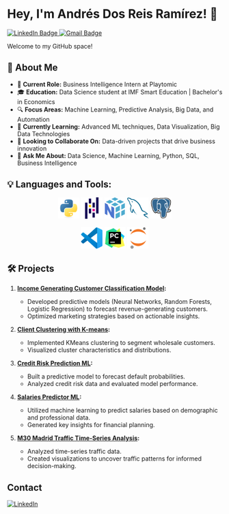  # Hey, I'm Andrés Dos Reis Ramírez! 👋

<div id="badges">
  <a href="https://www.linkedin.com/in/andresdosreis11/">
    <img src="https://img.shields.io/badge/LinkedIn-blue?style=for-the-badge&logo=linkedin&logoColor=white" alt="LinkedIn Badge"/>
  </a>
  <a href="mailto:andresdosreisramirez@gmail.com">
    <img src="https://img.shields.io/badge/Gmail-D14836?style=for-the-badge&logo=gmail&logoColor=white" alt="Gmail Badge"/>
  </a>
</div>

Welcome to my GitHub space!

## 🌟 About Me
- 💼 **Current Role:** Business Intelligence Intern at Playtomic
- 🎓 **Education:** Data Science student at IMF Smart Education | Bachelor's in Economics
- 🔍 **Focus Areas:** Machine Learning, Predictive Analysis, Big Data, and Automation
- 🌱 **Currently Learning:** Advanced ML techniques, Data Visualization, Big Data Technologies
- 👯 **Looking to Collaborate On:** Data-driven projects that drive business innovation
- 💬 **Ask Me About:** Data Science, Machine Learning, Python, SQL, Business Intelligence

## 💡 Languages and Tools:
<div align="center">
  <img src="https://raw.githubusercontent.com/devicons/devicon/master/icons/python/python-original.svg" alt="Python" width="50" height="50"/>
  <img src="https://raw.githubusercontent.com/devicons/devicon/master/icons/pandas/pandas-original.svg" alt="Pandas" width="50" height="50"/>
  <img src="https://raw.githubusercontent.com/devicons/devicon/master/icons/numpy/numpy-original.svg" alt="NumPy" width="50" height="50"/>
  <img src="https://raw.githubusercontent.com/devicons/devicon/master/icons/mysql/mysql-original.svg" alt="MySQL" width="50" height="50"/>
  <img src="https://raw.githubusercontent.com/devicons/devicon/master/icons/postgresql/postgresql-original.svg" alt="PostgreSQL" width="50" height="50"/>
</div>
<br>
<div align="center">
  <img src="https://raw.githubusercontent.com/devicons/devicon/master/icons/vscode/vscode-original.svg" alt="VSCode" width="50" height="50"/>
  <img src="https://raw.githubusercontent.com/devicons/devicon/master/icons/pycharm/pycharm-original.svg" alt="PyCharm" width="50" height="50"/>
  <img src="https://raw.githubusercontent.com/devicons/devicon/master/icons/jupyter/jupyter-original.svg" alt="Jupyter" width="50" height="50"/>
</div>

## 🛠️ Projects
1. **[Income Generating Customer Classification Model](https://github.com/AndresDosReis/Income-Generating-Customer-Classification):** 
   - Developed predictive models (Neural Networks, Random Forests, Logistic Regression) to forecast revenue-generating customers.
   - Optimized marketing strategies based on actionable insights.

2. **[Client Clustering with K-means](https://github.com/AndresDosReis/Client-Clustering-Kmeans):** 
   - Implemented KMeans clustering to segment wholesale customers.
   - Visualized cluster characteristics and distributions.

3. **[Credit Risk Prediction ML](https://github.com/AndresDosReis/Credit-Risk-Prediction):** 
   - Built a predictive model to forecast default probabilities.
   - Analyzed credit risk data and evaluated model performance.

4. **[Salaries Predictor ML](https://github.com/AndresDosReis/Salaries-Predictor):** 
   - Utilized machine learning to predict salaries based on demographic and professional data.
   - Generated key insights for financial planning.

5. **[M30 Madrid Traffic Time-Series Analysis](https://github.com/AndresDosReis/Madrid-Traffic-Analysis):** 
   - Analyzed time-series traffic data.
   - Created visualizations to uncover traffic patterns for informed decision-making.

## Contact

[![LinkedIn](https://img.shields.io/badge/LinkedIn-Andrés%20Dos%20Reis%20Ramírez-0A66C2?style=for-the-badge&logo=linkedin&logoColor=white)](https://www.linkedin.com/in/andres-dos-reis-ramirez/)
